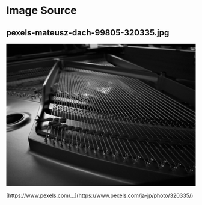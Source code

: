 # Image Source

## pexels-mateusz-dach-99805-320335.jpg

![pexels-mateusz-dach-99805-320335.jpg](pexels-mateusz-dach-99805-320335.jpg)

[https://www.pexels.com/...](https://www.pexels.com/ja-jp/photo/320335/)
